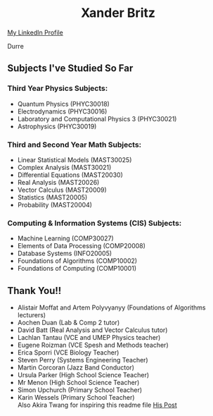 <h1 align="center">Xander Britz</h1>

 
[My LinkedIn Profile](www.linkedin.com/in/xanderbritz)  

Durre

## Subjects I've Studied So Far
### Third Year Physics Subjects:
- Quantum Physics (PHYC30018)
- Electrodynamics (PHYC30016)
- Laboratory and Computational Physics 3 (PHYC30021)
- Astrophysics (PHYC30019)

### Third and Second Year Math Subjects:
- Linear Statistical Models (MAST30025)
- Complex Analysis (MAST30021)
- Differential Equations (MAST20030)
- Real Analysis (MAST20026)
- Vector Calculus (MAST20009)
- Statistics (MAST20005)
- Probability (MAST20004)

### Computing & Information Systems (CIS) Subjects:
- Machine Learning (COMP30027)
- Elements of Data Processing (COMP20008)
- Database Systems (INFO20005)
- Foundations of Algorithms (COMP10002)
- Foundations of Computing (COMP10001)

## Thank You!!
- Alistair Moffat and Artem Polyvyanyy (Foundations of Algorithms lecturers)
- Aochen Duan (Lab & Comp 2 tutor)
- David Batt (Real Analysis and Vector Calculus tutor)
- Lachlan Tantau (VCE and UMEP Physics teacher)
- Eugene Roizman (VCE Spesh and Methods teacher)
- Erica Sporri (VCE Biology Teacher)
- Steven Perry (Systems Engineering Teacher)
- Martin Corcoran (Jazz Band Conductor) 
- Ursula Parker (High School Science Teacher)
- Mr Menon (High School Science Teacher)
- Simon Upchurch (Primary School Teacher)  
- Karin Wessels (Primary School Teacher)  
Also Akira Twang for inspiring this readme file [His Post](https://github.com/akiratwang/UniMelb-Data-Science-Information/blob/main/README.md)
